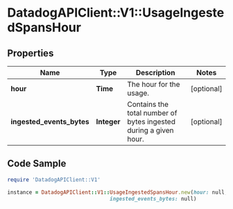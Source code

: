 # DatadogAPIClient::V1::UsageIngestedSpansHour

## Properties

Name | Type | Description | Notes
------------ | ------------- | ------------- | -------------
**hour** | **Time** | The hour for the usage. | [optional] 
**ingested_events_bytes** | **Integer** | Contains the total number of bytes ingested during a given hour. | [optional] 

## Code Sample

```ruby
require 'DatadogAPIClient::V1'

instance = DatadogAPIClient::V1::UsageIngestedSpansHour.new(hour: null,
                                 ingested_events_bytes: null)
```


